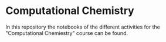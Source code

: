 # Computational Chemistry

In this repository the notebooks of the different activities for the "Computational Chemiestry" course can be found.
